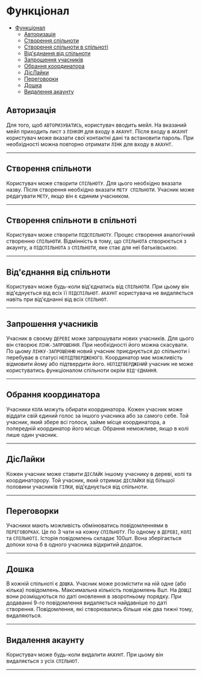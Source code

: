 # Функціонал

- [Функціонал](#функціонал)
  - [Авторизація](#авторизація)
  - [Створення спільноти](#створення-спільноти)
  - [Створення спільноти в спільноті](#створення-спільноти-в-спільноті)
  - [Від'єднання від спільноти](#відєднання-від-спільноти)
  - [Запрошення учасників](#запрошення-учасників)
  - [Обрання координатора](#обрання-координатора)
  - [ДісЛайки](#діслайки)
  - [Переговорки](#переговорки)
  - [Дошка](#дошка)
  - [Видалення акаунту](#видалення-акаунту)

## Авторизація

Для того, щоб `АВТОРИЗУВАТИСЬ`, користувач вводить мейл. На вказаний мейл приходить лист з `ЛІНКОМ` для входу в `АКАУНТ`. Після входу в `АКАУНТ` користувач може вказати свої контактні дані та встановити пароль. При необхідності можна повторно отримати `ЛІНК` для входу в `АКАУНТ`.

---

## Створення спільноти

Користувач може створити `СПІЛЬНОТУ`. Для цього необхідно вказати назву. Після створення необхідно вказати `МЕТУ СПІЛЬНОТИ`. Учасник може редагувати `МЕТУ`, якщо він є єдиним учасником.

---

## Створення спільноти в спільноті

Користувач може створити `ПІДСПІЛЬНОТУ`. Процес створення аналогічний створенню `СПІЛЬНОТИ`. Відмінність в тому, що `СПІЛЬНОТА` створюється з акаунту, а `ПІДСПІЛЬНОТА` з `СПІЛЬНОТИ`, яке стає для неї батьківською.

---

## Від'єднання від спільноти

Користувач може будь-коли від'єднатись від `СПІЛЬНОТИ`. При цьому він від'єднується від всіх її `ПІДСПІЛЬНОТ`. `АКАУНТ` користувача не видаляється навіть при від'єднанні від всіх `СПІЛЬНОТ`.

---

## Запрошення учасників

Учасник в своєму `ДЕРЕВІ` може запрошувати нових учасників. Для цього він створює `ЛІНК-ЗАПРОШЕННЯ`. При необхідності його можна скасувати. По цьому `ЛІНКУ-ЗАПРОШЕННЮ` новий учасник приєднується до спільноти і перебуває в статусі `НЕПІДТВЕРДЖЕНОГО`. Координатор має можливість відмовити йому або підтвердити його. `НЕПІДТВЕРДЖЕНИЙ` учасник не може користуватись функціоналом спільноти окрім `ВІД'ЄДНАННЯ`.

---

## Обрання координатора

Учасники `КОЛА` можуть обирати координатора. Кожен учасник може віддати свій єдиний голос за іншого учасника або за самого себе. Той учасник, який збере всі голоси, займе місце координатора, а попередній координатор його місце. Обрання неможливе, якщо в колі лише один учасник.

---

## ДісЛайки

Кожен учасник може ставити `ДІСЛАЙК` іншому учаснику в дереві, колі та координаторору. Той учасник, який отримає `ДІСЛАЙКИ` від більшої половини учасників `ГІЛКИ`, від'єднується від спільноти.

---

## Переговорки

Учасники мають можливість обмінюватись повідомленнями в `ПЕРЕГОВОРКАХ`. Це по 3 чати на кожну `СПІЛЬНОТУ`. По одному в `ДЕРЕВІ`, `КОЛІ` та `СПІЛЬНОТІ`. Історія повідомлень складає 100шт. Вона зберігається допоки хоча б в одного учасника відкритий додаток.

---

## Дошка

В кожній спільноті є `ДОШКА`. Учасник може розмістити на ній одне (або кілька) повідомлень. Максимальна кількість повідомлень 8шт. На `ДОШЦІ` вони розміщуються по даті оновлення в зворотньому порядку. При додаванні 9-го повідомлення видаляється найдавніше по даті створення. Повідомлення, які створювались більше ніж два тижні тому, видаляються.

---

## Видалення акаунту

Користувач може будь-коли видалити `АКАУНТ`. При цьому він видаляється з усіх `СПІЛЬНОТ`.

---